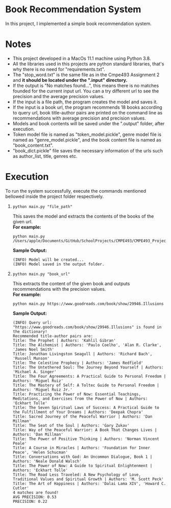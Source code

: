 # Book Recommendation System
In this project, I implemented a simple book recommendation system.
# Notes
- This project developed in a MacOs 11.1 machine using Python 3.8.
- All the libraries used in this projects are python standard libraries, that's why there is no need for "requirements.txt".
- The "stop_word.txt" is the same file as in the Cmpe493 Assignment 2 and **it should be located under the ".input" directory.**
- If the output is "No matches found...", this means there is no matches founded for the current input url. You can a try different url to see the precision and the average precision values.
- If the input is a file path, the program creates the model and saves it.
- If the input is a book url, the program recommends 18 books according to query url, book title-author pairs are printed on the command line as recommendations with average precision and precision values. 
- Models and book contents will be saved under the ".output" folder, after execution. 
- Token model file is named as "token_model.pickle", genre model file is named as "genre_model.pickle", and the book content file is named as "book_content.txt".
- "book_dict.pickle" file saves the necessary information of the urls such as author_list, title, genres etc.
#  Execution
To run the system successfully, execute the commands mentioned bellowed inside the project folder respectively.
1.   ```
     python main.py "file_path"
     ```
     This saves the model and extracts the contents of the books of the given url.<br />
     **For example:**<br />
     ```
     python main.py /Users/apple/Documents/GitHub/SchoolProjects/CMPE493/CMPE493_Project_3/input/books.txt
     ```
     **Sample Output:**
     ```
     (INFO) Model will be created...
     (INFO) Model saved in the output folder.
2.   ```
     python main.py "book_url"
     ```
     This extracts the content of the given book and outputs recommendations with the precision values.<br />
     **For example:**<br />
     ```
     python main.py https://www.goodreads.com/book/show/29946.Illusions
     ```
     **Sample Output:**
     ```
     (INFO) Query url: "https://www.goodreads.com/book/show/29946.Illusions" is found in the dictionary!
     Recommended title-author pairs are:
     Title: The Prophet | Authors: 'Kahlil Gibran'
     Title: The Alchemist | Authors: 'Paulo Coelho', 'Alan R. Clarke', 'James Noel Smith'
     Title: Jonathan Livingston Seagull | Authors: 'Richard Bach', 'Russell Munson'
     Title: The Celestine Prophecy | Authors: 'James Redfield'
     Title: The Untethered Soul: The Journey Beyond Yourself | Authors: 'Michael A. Singer'
     Title: The Four Agreements: A Practical Guide to Personal Freedom | Authors: 'Miguel Ruiz'
     Title: The Mastery of Self: A Toltec Guide to Personal Freedom | Authors: 'Miguel Ruiz Jr.'
     Title: Practicing the Power of Now: Essential Teachings, Meditations, and Exercises from the Power of Now | Authors: 'Eckhart Tolle'
     Title: The Seven Spiritual Laws of Success: A Practical Guide to the Fulfillment of Your Dreams | Authors: 'Deepak Chopra'
     Title: Sacred Journey of the Peaceful Warrior | Authors: 'Dan Millman'
     Title: The Seat of the Soul | Authors: 'Gary Zukav'
     Title: Way of the Peaceful Warrior: A Book That Changes Lives | Authors: 'Dan Millman'
     Title: The Power of Positive Thinking | Authors: 'Norman Vincent Peale'
     Title: A Course in Miracles | Authors: 'Foundation for Inner Peace', 'Helen Schucman'
     Title: Conversations with God: An Uncommon Dialogue, Book 1 | Authors: 'Neale Donald Walsch'
     Title: The Power of Now: A Guide to Spiritual Enlightenment | Authors: 'Eckhart Tolle'
     Title: The Road Less Traveled: A New Psychology of Love, Traditional Values and Spiritual Growth | Authors: 'M. Scott Peck'
     Title: The Art of Happiness | Authors: 'Dalai Lama XIV', 'Howard C. Cutler'
     4 matches are found!
     AVG PRECISION: 0.53
     PRECISION: 0.22
     ```